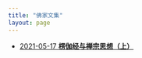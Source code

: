 ```yaml
---
title: "佛家文集"
layout: page
---
```


- [2021-05-17  **楞伽经与禅宗思想（上）**](/_posts/2021-05-17-楞伽经与禅宗思想（上）.md)
